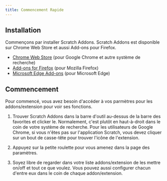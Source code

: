 ```yaml
---
title: Commencement Rapide
---
```


## Installation

Commençons par installer Scratch Addons. Scratch Addons est disponible sur Chrome Web Store et aussi Add-ons pour Firefox.

- [Chrome Web Store](https://chrome.google.com/webstore/detail/fbeffbjdlemaoicjdapfpikkikjoneco) (pour Google Chrome et autre système de recherche)
- [Add-ons for Firefox](https://addons.mozilla.org/firefox/addon/scratch-messaging-extension/) (pour Mozilla Firefox) 
- [Microsoft Edge Add-ons](https://microsoftedge.microsoft.com/addons/detail/iliepgjnemckemgnledoipfiilhajdjj) (pour Microsoft Edge) 

## Commencement

Pour commencé, vous avez besoin d'accéder à vos parmètres pour les addons/extension pour voir ses fonctions.

<!-- TODO: Ajouter des images -->

1. Trouver Scratch Addons dans la barre d'outil au-dessus de la barre des favorites et clicker le.
   Normalement, c'est plutôt en haut-à-droit dans le coin de votre système de recherche. Pour les utilisateurs de Google Chrome, si vous n'êtes pas sur l'application Scratch, vous devez cliquer sur un bout de casse-tête pour trouver l'icône de l'extension.

2. Appuyez sur la petite roulette pour vous amenez dans la page des paramètres.

3. Soyez libre de regarder dans votre liste addons/extension de les mettre on/off et tout ce que voulez.
   Vous pouvez aussi configurer chacun d'entre eux dans le coin de chaque addon/extension.